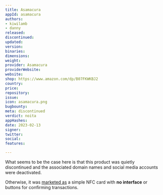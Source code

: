 ```yaml
---
title: Asamacura
appId: asamacura
authors:
- kiwilamb
- danny
released: 
discontinued: 
updated: 
version: 
binaries: 
dimensions: 
weight: 
provider: Asamacura
providerWebsite: 
website: 
shop: https://www.amazon.com/dp/B07FKWKBJ2
country: 
price: 
repository: 
issue: 
icon: asamacura.png
bugbounty: 
meta: discontinued
verdict: noita
appHashes: 
date: 2023-02-13
signer: 
twitter: 
social: 
features: 

---
```


What seems to be the case here is that this product was quietly discontinued and the associated domain names and social media accounts were deactivated.

Otherwise, it was [marketed as](https://www.accesswire.com/506581/ASAMACURATM-Cryptocurrency-Hard-Wallet-Available-for-Purchase-on-Amazon) a simple NFC card with **no interface** or buttons for confirming transactions.
